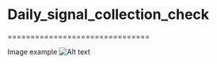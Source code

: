 # Daily_signal_collection_check
===============================

Image example
![Alt text](//mnt/md0/routine/routine_image/Daily_OP.png)
